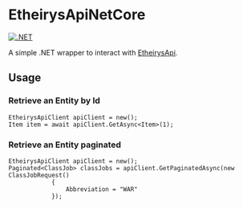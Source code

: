 # EtheirysApiNetCore
[![.NET](https://github.com/E-vvia/EtheirysApiNetCore/actions/workflows/dotnet.yml/badge.svg)](https://github.com/E-vvia/EtheirysApiNetCore/actions/workflows/dotnet.yml)

A simple .NET wrapper to interact with [EtheirysApi](https://etheirysapi.com).

## Usage
### Retrieve an Entity by Id
```
EtheirysApiClient apiClient = new();
Item item = await apiClient.GetAsync<Item>(1);
```
### Retrieve an Entity paginated
```
EtheirysApiClient apiClient = new();
Paginated<ClassJob> classJobs = apiClient.GetPaginatedAsync(new ClassJobRequest()
            {
                Abbreviation = "WAR"
            });
```
